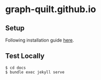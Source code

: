 # graph-quilt.github.io

## Setup

Following installation guide [here](https://jekyllrb.com/docs/).

## Test Locally

```
$ cd docs
$ bundle exec jekyll serve
```

